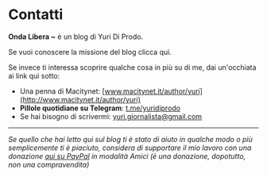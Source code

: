 # Contatti

**Onda Libera ~** è un blog di Yuri Di Prodo.

Se vuoi conoscere la missione del blog clicca qui.

Se invece ti interessa scoprire qualche cosa in più su di me, dai un'occhiata ai link qui sotto:

- Una penna di Macitynet: [www.macitynet.it/author/yuri](http://www.macitynet.it/author/yuri)
- **Pillole quotidiane su Telegram**: [t.me/yuridiprodo](http://t.me/yuridiprodo)
- Se hai bisogno di scrivermi: [yuri.giornalista@gmail.com](mailto:yuri.giornalista@gmail.com)

---

*Se quello che hai letto qui sul blog ti è stato di aiuto in qualche modo o più semplicemente ti è piaciuto, considera di supportare il mio lavoro con una donazione [qui su PayPal](http://paypal.me/yuridiprodo) in modalità Amici (è una donazione, dopotutto, non una compravendita)*

